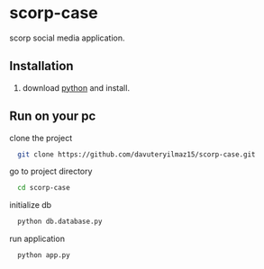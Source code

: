 # scorp-case

scorp social media application.

## Installation

1. download [python](https://www.python.org/downloads/) and install.

## Run on your pc

clone the project

```bash
  git clone https://github.com/davuteryilmaz15/scorp-case.git
```

go to project directory

```bash
  cd scorp-case
```

initialize db

```bash
  python db.database.py
```

run application

```bash
  python app.py
```
